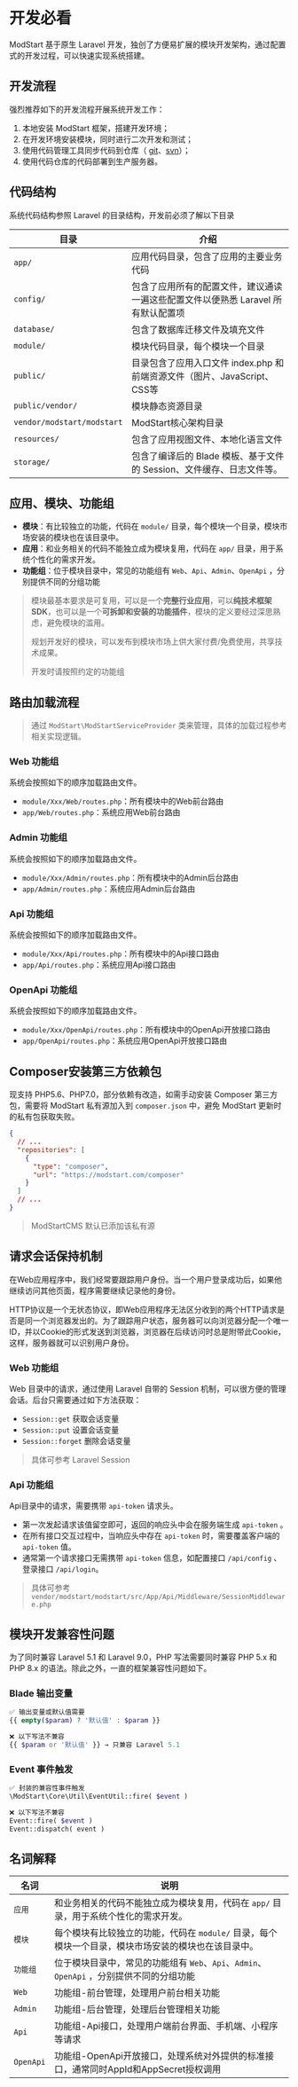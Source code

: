 # 开发必看

ModStart 基于原生 Laravel 开发，独创了方便易扩展的模块开发架构，通过配置式的开发过程，可以快速实现系统搭建。



## 开发流程

强烈推荐如下的开发流程开展系统开发工作：

1. 本地安装 ModStart 框架，搭建开发环境；
2. 在开发环境安装模块，同时进行二次开发和测试；
3. 使用代码管理工具同步代码到仓库（ [git](https://git-scm.com/)、[svn](https://tortoisesvn.net/)）；
4. 使用代码仓库的代码部署到生产服务器。



## 代码结构

系统代码结构参照 Laravel 的目录结构，开发前必须了解以下目录

| 目录                     | 介绍                           |
| ------------------------ | ------------------------------ |
| `app/` | 应用代码目录，包含了应用的主要业务代码 |
| `config/` | 包含了应用所有的配置文件，建议通读一遍这些配置文件以便熟悉 Laravel 所有默认配置项 |
| `database/` | 包含了数据库迁移文件及填充文件 |
| `module/`                  | 模块代码目录，每个模块一个目录 |
| `public/`                  | 目录包含了应用入口文件 index.php 和前端资源文件（图片、JavaScript、CSS等 |
| `public/vendor/`           | 模块静态资源目录               |
| `vendor/modstart/modstart` | ModStart核心架构目录           |
| `resources/` | 包含了应用视图文件、本地化语言文件 |
| `storage/` | 包含了编译后的 Blade 模板、基于文件的 Session、文件缓存、日志文件等。 |



## 应用、模块、功能组

- **模块**：有比较独立的功能，代码在 `module/` 目录，每个模块一个目录，模块市场安装的模块也在该目录中。
- **应用**：和业务相关的代码不能独立成为模块复用，代码在 `app/` 目录，用于系统个性化的需求开发。
- **功能组**：位于模块目录中，常见的功能组有 `Web`、`Api`、`Admin`、`OpenApi` ，分别提供不同的分组功能

> 模块最基本要求是可复用，可以是一个**完整行业应用**，可以**纯技术框架SDK**，也可以是一个**可拆卸和安装的功能插件**，模块的定义要经过深思熟虑，避免模块的滥用。
>
> 规划开发好的模块，可以发布到模块市场上供大家付费/免费使用，共享技术成果。
>
> 开发时请按照约定的功能组



## 路由加载流程

> 通过 `ModStart\ModStartServiceProvider` 类来管理，具体的加载过程参考相关实现逻辑。

### Web 功能组

系统会按照如下的顺序加载路由文件。

- `module/Xxx/Web/routes.php`：所有模块中的Web前台路由
- `app/Web/routes.php`：系统应用Web前台路由

### Admin 功能组

系统会按照如下的顺序加载路由文件。

- `module/Xxx/Admin/routes.php`：所有模块中的Admin后台路由
- `app/Admin/routes.php`：系统应用Admin后台路由



### Api 功能组

系统会按照如下的顺序加载路由文件。

- `module/Xxx/Api/routes.php`：所有模块中的Api接口路由
- `app/Api/routes.php`：系统应用Api接口路由



### OpenApi 功能组

系统会按照如下的顺序加载路由文件。

- `module/Xxx/OpenApi/routes.php`：所有模块中的OpenApi开放接口路由
- `app/OpenApi/routes.php`：系统应用OpenApi开放接口路由



## Composer安装第三方依赖包

现支持 PHP5.6、PHP7.0，部分依赖有改造，如需手动安装 Composer 第三方包，需要将 ModStart 私有源加入到 `composer.json` 中，避免 ModStart 更新时的私有包获取失败。

```json
{
  // ...
  "repositories": [
    {
      "type": "composer",
      "url": "https://modstart.com/composer"
    }
  ]
  // ...
}
```

> ModStartCMS 默认已添加该私有源



## 请求会话保持机制

在Web应用程序中，我们经常要跟踪用户身份。当一个用户登录成功后，如果他继续访问其他页面，程序需要继续记录他的身份。

HTTP协议是一个无状态协议，即Web应用程序无法区分收到的两个HTTP请求是否是同一个浏览器发出的。为了跟踪用户状态，服务器可以向浏览器分配一个唯一ID，并以Cookie的形式发送到浏览器，浏览器在后续访问时总是附带此Cookie，这样，服务器就可以识别用户身份。

### Web 功能组

Web 目录中的请求，通过使用 Laravel 自带的 Session 机制，可以很方便的管理会话。后台只需要通过如下方法获取：

- `Session::get` 获取会话变量
- `Session::put` 设置会话变量
- `Session::forget` 删除会话变量

> 具体可参考 Laravel Session

### Api 功能组

Api目录中的请求，需要携带 `api-token` 请求头。

- 第一次发起请求该值留空即可，返回的响应头中会在服务端生成 `api-token` 。
- 在所有接口交互过程中，当响应头中存在 `api-token` 时，需要覆盖客户端的 `api-token` 值。
- 通常第一个请求接口无需携带 `api-token` 信息，如配置接口 `/api/config` 、登录接口 `/api/login`。

> 具体可参考 `vendor/modstart/modstart/src/App/Api/Middleware/SessionMiddleware.php`



## 模块开发兼容性问题

为了同时兼容 Laravel 5.1 和 Laravel 9.0，PHP 写法需要同时兼容 PHP 5.x 和 PHP 8.x 的语法。除此之外，一直的框架兼容性问题如下。

### Blade 输出变量

```PHP
✅ 输出变量或默认值需要
{{ empty($param) ? '默认值' : $param }}

❌ 以下写法不兼容
{{ $param or '默认值' }} → 只兼容 Laravel 5.1
```

### Event 事件触发

```PHP
✅ 封装的兼容性事件触发
\ModStart\Core\Util\EventUtil::fire( $event )

❌ 以下写法不兼容
Event::fire( $event )
Event::dispatch( event )
```




## 名词解释

| 名词 | 说明 |
| ---- | ---- |
| `应用`  | 和业务相关的代码不能独立成为模块复用，代码在 `app/` 目录，用于系统个性化的需求开发。 |
| `模块`  | 每个模块有比较独立的功能，代码在 `module/` 目录，每个模块一个目录，模块市场安装的模块也在该目录中。 |
| `功能组`  | 位于模块目录中，常见的功能组有 `Web`、`Api`、`Admin`、`OpenApi` ，分别提供不同的分组功能 |
| `Web`  | 功能组-前台管理，处理用户前台相关功能 |
| `Admin` | 功能组-后台管理，处理后台管理相关功能 |
| `Api` | 功能组-Api接口，处理用户端前台界面、手机端、小程序等请求 |
| `OpenApi` | 功能组-OpenApi开放接口，处理系统对外提供的标准接口，通常同时AppId和AppSecret授权调用 |

